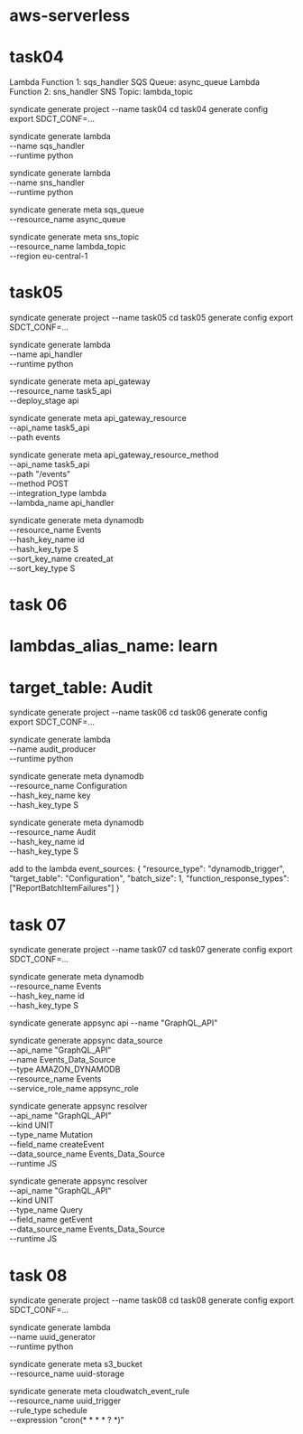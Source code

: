 # aws-serverless


# task04

Lambda Function 1: sqs_handler
SQS Queue: async_queue
Lambda Function 2: sns_handler
SNS Topic: lambda_topic


syndicate generate project --name task04
cd task04
generate config
export SDCT_CONF=...

syndicate generate lambda \
    --name sqs_handler \
    --runtime python

syndicate generate lambda \
    --name sns_handler \
    --runtime python

syndicate generate meta sqs_queue \
    --resource_name async_queue

syndicate generate meta sns_topic \
    --resource_name lambda_topic \
    --region eu-central-1


# task05

syndicate generate project --name task05
cd task05
generate config
export SDCT_CONF=...

syndicate generate lambda \
    --name api_handler \
    --runtime python

syndicate generate meta api_gateway \
    --resource_name task5_api \
    --deploy_stage api

syndicate generate meta api_gateway_resource \
    --api_name task5_api \
    --path events

syndicate generate meta api_gateway_resource_method \
    --api_name task5_api \
     --path "/events" \
     --method POST \
     --integration_type lambda \
     --lambda_name api_handler

syndicate generate meta dynamodb \
    --resource_name Events \
    --hash_key_name id \
    --hash_key_type S \
    --sort_key_name created_at \
    --sort_key_type S


# task 06

# lambdas_alias_name: learn
# target_table: Audit

syndicate generate project --name task06
cd task06
generate config
export SDCT_CONF=...

syndicate generate lambda \
    --name audit_producer \
    --runtime python

syndicate generate meta dynamodb \
    --resource_name Configuration \
    --hash_key_name key \
    --hash_key_type S 

syndicate generate meta dynamodb \
    --resource_name Audit \
    --hash_key_name id \
    --hash_key_type S 

add to the lambda event_sources:
{
    "resource_type": "dynamodb_trigger",
    "target_table": "Configuration",
    "batch_size": 1,
    "function_response_types": ["ReportBatchItemFailures"]
}

# task 07

syndicate generate project --name task07
cd task07
generate config
export SDCT_CONF=...

syndicate generate meta dynamodb \
    --resource_name Events \
    --hash_key_name id \
    --hash_key_type S 

syndicate generate appsync api --name "GraphQL_API"

syndicate generate appsync data_source \
    --api_name "GraphQL_API" \
    --name Events_Data_Source \
    --type AMAZON_DYNAMODB \
    --resource_name Events \
    --service_role_name appsync_role

syndicate generate appsync resolver \
    --api_name "GraphQL_API" \
    --kind UNIT \
    --type_name Mutation \
    --field_name createEvent \
    --data_source_name Events_Data_Source \
    --runtime JS

syndicate generate appsync resolver \
    --api_name "GraphQL_API" \
    --kind UNIT \
    --type_name Query \
    --field_name getEvent \
    --data_source_name Events_Data_Source \
    --runtime JS


# task 08
syndicate generate project --name task08
cd task08
generate config
export SDCT_CONF=...

syndicate generate lambda \
    --name uuid_generator \
    --runtime python

syndicate generate meta s3_bucket \
    --resource_name uuid-storage

syndicate generate meta cloudwatch_event_rule \
    --resource_name uuid_trigger \
    --rule_type schedule \
    --expression "cron(* * * * ? *)" 
